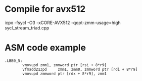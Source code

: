 # Compile for avx512
icpx -fsycl -O3 -xCORE-AVX512 -qopt-zmm-usage=high sycl_stream_triad.cpp


# ASM code example
```
.LBB0_5:
        vmovupd zmm1, zmmword ptr [rsi + 8*r9]
        vfmadd213pd     zmm1, zmm0, zmmword ptr [rdi + 8*r9]
        vmovupd zmmword ptr [rdx + 8*r9], zmm1
```
